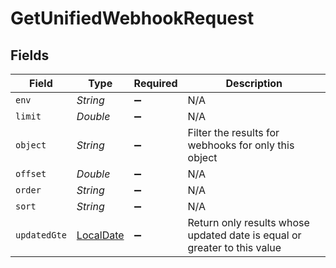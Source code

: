 # GetUnifiedWebhookRequest


## Fields

| Field                                                                           | Type                                                                            | Required                                                                        | Description                                                                     |
| ------------------------------------------------------------------------------- | ------------------------------------------------------------------------------- | ------------------------------------------------------------------------------- | ------------------------------------------------------------------------------- |
| `env`                                                                           | *String*                                                                        | :heavy_minus_sign:                                                              | N/A                                                                             |
| `limit`                                                                         | *Double*                                                                        | :heavy_minus_sign:                                                              | N/A                                                                             |
| `object`                                                                        | *String*                                                                        | :heavy_minus_sign:                                                              | Filter the results for webhooks for only this object                            |
| `offset`                                                                        | *Double*                                                                        | :heavy_minus_sign:                                                              | N/A                                                                             |
| `order`                                                                         | *String*                                                                        | :heavy_minus_sign:                                                              | N/A                                                                             |
| `sort`                                                                          | *String*                                                                        | :heavy_minus_sign:                                                              | N/A                                                                             |
| `updatedGte`                                                                    | [LocalDate](https://docs.oracle.com/javase/8/docs/api/java/time/LocalDate.html) | :heavy_minus_sign:                                                              | Return only results whose updated date is equal or greater to this value        |